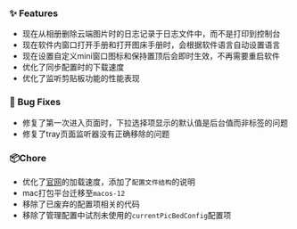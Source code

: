 ### ✨ Features

- 现在从相册删除云端图片时的日志记录于日志文件中，而不是打印到控制台
- 现在软件内窗口打开手册和打开图床手册时，会根据软件语言自动设置语言
- 现在设置自定义mini窗口图标和保持置顶后会即时生效，不再需要重启软件
- 优化了同步配置时的下载速度
- 优化了监听剪贴板功能的性能表现

### 🐛 Bug Fixes

- 修复了第一次进入页面时，下拉选择项显示的默认值是后台值而非标签的问题
- 修复了tray页面监听器没有正确移除的问题

### 📦Chore

- 优化了[官网](https://piclist.cn)的加载速度，添加了`配置文件结构`的说明
- mac打包平台迁移至`macos-12`
- 移除了已废弃的配置项相关的代码
- 移除了管理配置中试剂未使用的`currentPicBedConfig`配置项

